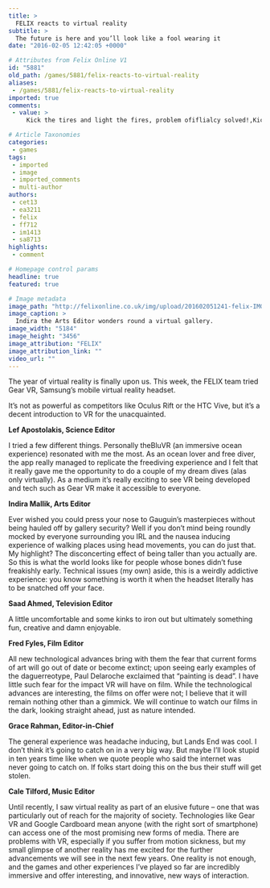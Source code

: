 ```yaml
---
title: >
  FELIX reacts to virtual reality
subtitle: >
  The future is here and you’ll look like a fool wearing it
date: "2016-02-05 12:42:05 +0000"

# Attributes from Felix Online V1
id: "5881"
old_path: /games/5881/felix-reacts-to-virtual-reality
aliases:
 - /games/5881/felix-reacts-to-virtual-reality
imported: true
comments:
 - value: >
     Kick the tires and light the fires, problem ofiflialcy solved!,Kick the tires and light the fires, problem ofiflialcy solved!,Kick the tires and light the fires, problem ofiflialcy solved!,Kick the tires and light the fires, problem ofiflialcy solved!,Kick the tires and light the fires, problem ofiflialcy solved!,Kick the tires and light the fires, problem ofiflialcy solved!

# Article Taxonomies
categories:
 - games
tags:
 - imported
 - image
 - imported_comments
 - multi-author
authors:
 - cet13
 - ea3211
 - felix
 - ff712
 - im1413
 - sa8713
highlights:
 - comment

# Homepage control params
headline: true
featured: true

# Image metadata
image_path: "http://felixonline.co.uk/img/upload/201602051241-felix-IMG_0018.JPG"
image_caption: >
  Indira the Arts Editor wonders round a virtual gallery.
image_width: "5184"
image_height: "3456"
image_attribution: "FELIX"
image_attribution_link: ""
video_url: ""
---
```


The year of virtual reality is finally upon us. This week, the FELIX team tried Gear VR, Samsung’s mobile virtual reality headset.

It’s not as powerful as competitors like Oculus Rift or the HTC Vive, but it’s a decent introduction to VR for the unacquainted.

**Lef Apostolakis, Science Editor**

I tried a few different things. Personally theBluVR (an immersive ocean experience) resonated with me the most. As an ocean lover and free diver, the app really managed to replicate the freediving experience and I felt that it really gave me the opportunity to do a couple of my dream dives (alas only virtually). As a medium it’s really exciting to see VR being developed and tech such as Gear VR make it accessible to everyone.

**Indira Mallik, Arts Editor**

Ever wished you could press your nose to Gauguin’s masterpieces without being hauled off by gallery security? Well if you don’t mind being roundly mocked by everyone surrounding you IRL and the nausea inducing experience of walking places using head movements, you can do just that. My highlight? The disconcerting effect of being taller than you actually are. So this is what the world looks like for people whose bones didn’t fuse freakishly early. Technical issues (my own) aside, this is a weirdly addictive experience: you know something is worth it when the headset literally has to be snatched off your face.

**Saad Ahmed, Television Editor**

A little uncomfortable and some kinks to iron out but ultimately something fun, creative and damn enjoyable.

**Fred Fyles, Film Editor**

All new technological advances bring with them the fear that current forms of art will go out of date or become extinct; upon seeing early examples of the daguerreotype, Paul Delaroche exclaimed that “painting is dead”. I have little such fear for the impact VR will have on film. While the technological advances are interesting, the films on offer were not; I believe that it will remain nothing other than a gimmick. We will continue to watch our films in the dark, looking straight ahead, just as nature intended.

**Grace Rahman, Editor-in-Chief**

The general experience was headache inducing, but Lands End was cool. I don’t think it’s going to catch on in a very big way. But maybe I’ll look stupid in ten years time like when we quote people who said the internet was never going to catch on. If folks start doing this on the bus  their stuff will get stolen.

**Cale Tilford, Music Editor**

Until recently, I saw virtual reality as part of an elusive future – one that was particularly out of reach for the majority of society. Technologies like Gear VR and Google Cardboard mean anyone (with the right sort of smartphone) can access one of the most promising new forms of media. There are problems with VR, especially if you suffer from motion sickness, but my small glimpse of another reality has me excited for the further advancements we will see in the next few years. One reality is not enough, and the games and other experiences I’ve played so far are incredibly immersive and offer interesting, and innovative, new ways of interaction.
